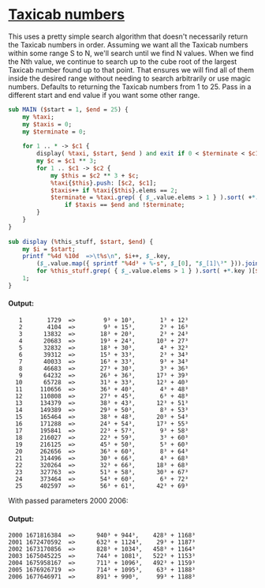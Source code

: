 [1]: https://rosettacode.org/wiki/Taxicab_numbers

# [Taxicab numbers][1]

This uses a pretty simple search algorithm that doesn't necessarily return the Taxicab numbers in order. Assuming we want all the Taxicab numbers within some range S to N, we'll search until we find N values. When we find the Nth value, we continue to search up to the cube root of the largest Taxicab number found up to that point. That ensures we will find all of them inside the desired range without needing to search arbitrarily or use magic numbers. Defaults to returning the Taxicab numbers from 1 to 25. Pass in a different start and end value if you want some other range.

```perl
sub MAIN ($start = 1, $end = 25) {
    my %taxi;
    my $taxis = 0;
    my $terminate = 0;
 
    for 1 .. * -> $c1 {
        display( %taxi, $start, $end ) and exit if 0 < $terminate < $c1;
        my $c = $c1 ** 3;
        for 1 .. $c1 -> $c2 {
            my $this = $c2 ** 3 + $c;
            %taxi{$this}.push: [$c2, $c1];
            $taxis++ if %taxi{$this}.elems == 2;
    	    $terminate = %taxi.grep( { $_.value.elems > 1 } ).sort( +*.key )[*-1].key**(1/3)
                if $taxis == $end and !$terminate;
        }
    }
}
 
sub display (%this_stuff, $start, $end) {
    my $i = $start; 
    printf "%4d %10d  =>\t%s\n", $i++, $_.key, 
        ($_.value.map({ sprintf "%4d³ + %-s", $_[0], "$_[1]\³" })).join: ",\t"
        for %this_stuff.grep( { $_.value.elems > 1 } ).sort( +*.key )[$start-1..$end-1];
    1;
}
```

#### Output:
```
   1       1729  =>        9³ + 10³,       1³ + 12³
   2       4104  =>        9³ + 15³,       2³ + 16³
   3      13832  =>       18³ + 20³,       2³ + 24³
   4      20683  =>       19³ + 24³,      10³ + 27³
   5      32832  =>       18³ + 30³,       4³ + 32³
   6      39312  =>       15³ + 33³,       2³ + 34³
   7      40033  =>       16³ + 33³,       9³ + 34³
   8      46683  =>       27³ + 30³,       3³ + 36³
   9      64232  =>       26³ + 36³,      17³ + 39³
  10      65728  =>       31³ + 33³,      12³ + 40³
  11     110656  =>       36³ + 40³,       4³ + 48³
  12     110808  =>       27³ + 45³,       6³ + 48³
  13     134379  =>       38³ + 43³,      12³ + 51³
  14     149389  =>       29³ + 50³,       8³ + 53³
  15     165464  =>       38³ + 48³,      20³ + 54³
  16     171288  =>       24³ + 54³,      17³ + 55³
  17     195841  =>       22³ + 57³,       9³ + 58³
  18     216027  =>       22³ + 59³,       3³ + 60³
  19     216125  =>       45³ + 50³,       5³ + 60³
  20     262656  =>       36³ + 60³,       8³ + 64³
  21     314496  =>       30³ + 66³,       4³ + 68³
  22     320264  =>       32³ + 66³,      18³ + 68³
  23     327763  =>       51³ + 58³,      30³ + 67³
  24     373464  =>       54³ + 60³,       6³ + 72³
  25     402597  =>       56³ + 61³,      42³ + 69³
```


With passed parameters 2000 2006:


#### Output:
```
2000 1671816384  =>      940³ + 944³,    428³ + 1168³
2001 1672470592  =>      632³ + 1124³,    29³ + 1187³
2002 1673170856  =>      828³ + 1034³,   458³ + 1164³
2003 1675045225  =>      744³ + 1081³,   522³ + 1153³
2004 1675958167  =>      711³ + 1096³,   492³ + 1159³
2005 1676926719  =>      714³ + 1095³,    63³ + 1188³
2006 1677646971  =>      891³ + 990³,     99³ + 1188³
```